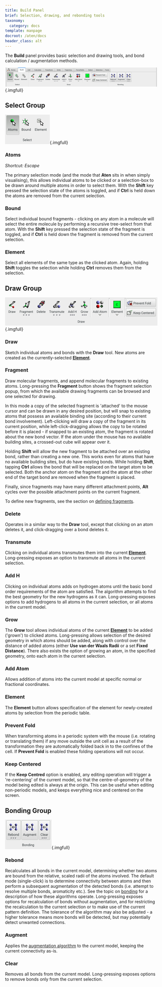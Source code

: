 ```yaml
---
title: Build Panel
brief: Selection, drawing, and rebonding tools
taxonomy:
  category: docs
template: manpage
docroot: /aten/docs
header_class: alt
---
```


The **Build** panel provides basic selection and drawing tools, and bond calculation / augmentation methods.

![Build Panel](panel.png){.imgfull}

## Select Group <a id="select"></a>

![Select Group](select.png){.imgfull}

### Atoms

_Shortcut: Escape_

The primary selection mode (and the mode that **Aten** sits in when simply visualising), this allows individual atoms to be clicked or a selection-box to be drawn around multiple atoms in order to select them. With the **Shift** key pressed the selection state of the atoms is toggled, and if **Ctrl** is held down the atoms are removed from the current selection.

### Bound

Select individual bound fragments - clicking on any atom in a molecule will select the entire molecule by performing a recursive tree-select from that atom. With the **Shift** key pressed the selection state of the fragment is toggled, and if **Ctrl** is held down the fragment is removed from the current selection.

### Element

Select all elements of the same type as the clicked atom. Again, holding **Shift** toggles the selection while holding **Ctrl** removes them from the selection.

## Draw Group <a id="draw"></a>

![Draw Group](draw.png){.imgfull}

### Draw

Sketch individual atoms and bonds with the **Draw** tool. New atoms are created as the currently-selected [**Element**](/aten/docs/gui/build#element).

### Fragment

Draw molecular fragments, and append molecular fragments to existing atoms. Long-pressing the **Fragment** button shows the fragment selection popup, from which the available drawing fragments can be browsed and one selected for drawing.

In this mode a copy of the selected fragment is 'attached' to the mouse cursor and can be drawn in any desired position, but will snap to existing atoms that possess an available binding site (according to their current bond involvement). Left-clicking will draw a copy of the fragment in its current position, while left-click-dragging allows the copy to be rotated before it is placed - if snapped to an existing atom, the fragment is rotated about the new bond vector. If the atom under the mouse has no available building sites, a crossed-out cube will appear over it.

Holding **Shift** will allow the new fragment to be attached over an existing bond, rather than creating a new one. This works even for atoms that have no available building sites, but do have existing bonds. While holding **Shift**, tapping **Ctrl** allows the bond that will be replaced on the target atom to be selected. Both the anchor atom on the fragment and the atom at the other end of the target bond are removed when the fragment is placed.

Finally, since fragments may have many different attachment points, **Alt** cycles over the possible attachment points on the current fragment.

To define new fragments, see the section on [defining fragments](/aten/docs/user/fragments).

### Delete

Operates in a similar way to the **Draw** tool, except that clicking on an atom deletes it, and click-dragging over a bond deletes it.

### Transmute

Clicking on individual atoms transmutes them into the current [**Element**](/aten/docs/gui/build#element). Long-pressing exposes an option to transmute all atoms in the current selection.

### Add H

Clicking on individual atoms adds on hydrogen atoms until the basic bond order requirements of the atom are satisfied. The algorithm attempts to find the best geometry for the new hydrogens as it can. Long-pressing exposes options to add hydrogens to all atoms in the current selection, or all atoms in the current model.

### Grow

The **Grow** tool allows individual atoms of the current [**Element**](/aten/docs/gui/build#element) to be added ('grown') to clicked atoms. Long-pressing allows selection of the desired geometry in which atoms should be added, along with control over the distance of added atoms (either **Use van der Waals Radii** or a set **Fixed Distance**). There also exists the option of growing an atom, in the specified geometry, onto each atom in the current selection.

### Add Atom

Allows addition of atoms into the current model at specific normal or fractional coordinates.

### Element

The **Element** button allows specification of the element for newly-created atoms by selection from the periodic table.

### Prevent Fold

When transforming atoms in a periodic system with the mouse (i.e. rotating or translating them) if any move outside the unit cell as a result of the transformation they are automatically folded back in to the confines of the cell. If **Prevent Fold** is enabled these folding operations will not occur.

### Keep Centered

If the **Keep Centred** option is enabled, any editing operation will trigger a 're-centering' of the current model, so that the centre-of-geometry of the model being edited is always at the origin. This can be useful when editing non-periodic models, and keeps everything nice and centered on the screen.

## Bonding Group <a id="bonding"></a>

![Bonding Group](bonding.png){.imgfull}

### Rebond

Recalculates all bonds in the current model, determining whether two atoms are bound from the relative, scaled radii of the atoms involved. The default mode (single-click) is to determine connectivity between atoms and then perform a subsequent augmentation of the detected bonds (i.e. attempt to resolve multiple bonds, aromaticity etc.). See the topic on [bonding](/aten/docs/topics/bonding) for a description of how these algorithms operate. Long-pressing exposes options for recalculation of bonds without augmentation, and for restricting the recalculation to the current selection or to make use of the current pattern definition. The tolerance of the algorithm may also be adjusted - a higher tolerance means more bonds will be detected, but may potentially detect unwanted connections.

### Augment

Applies the [augmentation algorithm](/aten/docs/topics/bonding#augmentation) to the current model, keeping the current connectivity as-is.

### Clear

Removes all bonds from the current model. Long-pressing exposes options to remove bonds only from the current selection.

